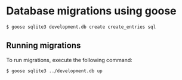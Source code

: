 # Database migrations using goose

```bash
$ goose sqlite3 development.db create create_entries sql
```

## Running migrations

To run migrations, execute the following command:

```bash
$ goose sqlite3 ../development.db up
```
